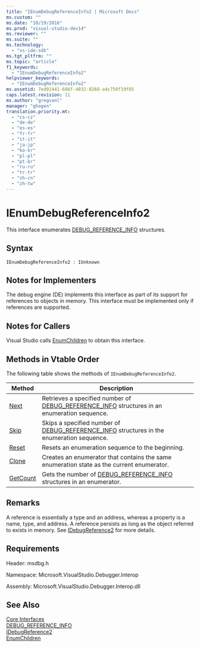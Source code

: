```yaml
---
title: "IEnumDebugReferenceInfo2 | Microsoft Docs"
ms.custom: ""
ms.date: "10/19/2016"
ms.prod: "visual-studio-dev14"
ms.reviewer: ""
ms.suite: ""
ms.technology: 
  - "vs-ide-sdk"
ms.tgt_pltfrm: ""
ms.topic: "article"
f1_keywords: 
  - "IEnumDebugReferenceInfo2"
helpviewer_keywords: 
  - "IEnumDebugReferenceInfo2"
ms.assetid: 7ed01441-686f-4032-8268-a4c750f19f85
caps.latest.revision: 11
ms.author: "gregvanl"
manager: "ghogen"
translation.priority.mt: 
  - "cs-cz"
  - "de-de"
  - "es-es"
  - "fr-fr"
  - "it-it"
  - "ja-jp"
  - "ko-kr"
  - "pl-pl"
  - "pt-br"
  - "ru-ru"
  - "tr-tr"
  - "zh-cn"
  - "zh-tw"
---
```

# IEnumDebugReferenceInfo2
This interface enumerates [DEBUG_REFERENCE_INFO](../extensibility/debug_reference_info.md) structures.  
  
## Syntax  
  
```  
IEnumDebugReferenceInfo2 : IUnknown  
```  
  
## Notes for Implementers  
 The debug engine (DE) implements this interface as part of its support for references to objects in memory. This interface must be implemented only if references are supported.  
  
## Notes for Callers  
 Visual Studio calls [EnumChildren](../extensibility/idebugreference2--enumchildren.md) to obtain this interface.  
  
## Methods in Vtable Order  
 The following table shows the methods of `IEnumDebugReferenceInfo2`.  
  
|Method|Description|  
|------------|-----------------|  
|[Next](../extensibility/ienumdebugreferenceinfo2--next.md)|Retrieves a specified number of [DEBUG_REFERENCE_INFO](../extensibility/debug_reference_info.md) structures in an enumeration sequence.|  
|[Skip](../extensibility/ienumdebugreferenceinfo2--skip.md)|Skips a specified number of [DEBUG_REFERENCE_INFO](../extensibility/debug_reference_info.md) structures in the enumeration sequence.|  
|[Reset](../extensibility/ienumdebugreferenceinfo2--reset.md)|Resets an enumeration sequence to the beginning.|  
|[Clone](../extensibility/ienumdebugreferenceinfo2--clone.md)|Creates an enumerator that contains the same enumeration state as the current enumerator.|  
|[GetCount](../extensibility/ienumdebugreferenceinfo2--getcount.md)|Gets the number of [DEBUG_REFERENCE_INFO](../extensibility/debug_reference_info.md) structures in an enumerator.|  
  
## Remarks  
 A reference is essentially a type and an address, whereas a property is a name, type, and address. A reference persists as long as the object referred to exists in memory. See [IDebugReference2](../extensibility/idebugreference2.md) for more details.  
  
## Requirements  
 Header: msdbg.h  
  
 Namespace: Microsoft.VisualStudio.Debugger.Interop  
  
 Assembly: Microsoft.VisualStudio.Debugger.Interop.dll  
  
## See Also  
 [Core Interfaces](../extensibility/core-interfaces.md)   
 [DEBUG_REFERENCE_INFO](../extensibility/debug_reference_info.md)   
 [IDebugReference2](../extensibility/idebugreference2.md)   
 [EnumChildren](../extensibility/idebugreference2--enumchildren.md)